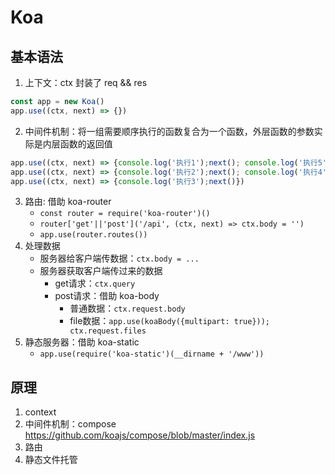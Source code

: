 # Koa
## 基本语法
1. 上下文：ctx 封装了 req && res
```javascript
const app = new Koa()
app.use((ctx, next) => {})
```
2. 中间件机制：将⼀组需要顺序执⾏的函数复合为⼀个函数，外层函数的参数实际是内层函数的返回值
```javascript
app.use((ctx, next) => {console.log('执行1');next(); console.log('执行5')})
app.use((ctx, next) => {console.log('执行2');next(); console.log('执行4')})
app.use((ctx, next) => {console.log('执行3');next()})
```
3. 路由: 借助 koa-router
    - `const router = require('koa-router')()`
    - `router['get'||'post']('/api', (ctx, next) => ctx.body = '')`
    - `app.use(router.routes())`
4. 处理数据
    - 服务器给客户端传数据：`ctx.body = ...`
    - 服务器获取客户端传过来的数据
        - get请求：`ctx.query`
        - post请求：借助 koa-body
            - 普通数据：`ctx.request.body`
            - file数据：`app.use(koaBody({multipart: true})); ctx.request.files`
5. 静态服务器：借助 koa-static
    - `app.use(require('koa-static')(__dirname + '/www'))`
## 原理
1. context
2. 中间件机制：compose <https://github.com/koajs/compose/blob/master/index.js>
3. 路由
4. 静态文件托管